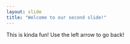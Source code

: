 ```yaml
---
layout: slide
title: "Welcome to our second slide!"
---
```

This is kinda fun!
Use the left arrow to go back!
